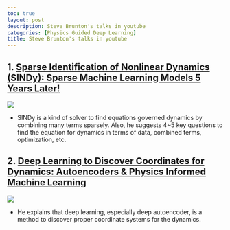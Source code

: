 ```yaml
---
toc: true
layout: post
description: Steve Brunton's talks in youtube
categories: [Physics Guided Deep Learning]
title: Steve Brunton's talks in youtube
---
```


## 1. [Sparse Identification of Nonlinear Dynamics (SINDy): Sparse Machine Learning Models 5 Years Later!](https://www.youtube.com/watch?v=NxAn0oglMVw)
 [![](http://img.youtube.com/vi/NxAn0oglMVw/0.jpg)](https://www.youtube.com/watch?v=NxAn0oglMVw)
 - SINDy is a kind of solver to find equations governed dynamics by combining many terms sparsely. Also, he suggests 4~5 key questions to find the equation for dynamics in terms of data, combined terms, optimization, etc.

## 2. [Deep Learning to Discover Coordinates for Dynamics: Autoencoders & Physics Informed Machine Learning](https://www.youtube.com/watch?v=KmQkDgu-Qp0)
 [![](http://img.youtube.com/vi/KmQkDgu-Qp0/0.jpg)](https://www.youtube.com/watch?v=KmQkDgu-Qp0)
 - He explains that deep learning, especially deep autoencoder, is a method to discover proper coordinate systems for the dynamics.
